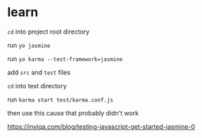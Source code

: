 # learn

`cd` into project root directory

run `yo jasmine`

run `yo karma --test-framework=jasmine`

add `src` and `test` files

`cd` into test directory

run `karma start test/karma.conf.js`

then use this cause that probably didn't work

https://inviqa.com/blog/testing-javascript-get-started-jasmine-0

